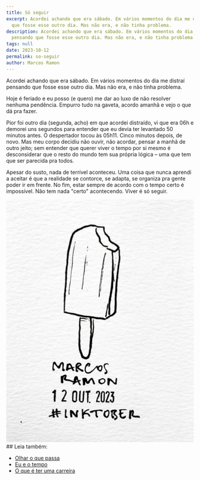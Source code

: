 ```yaml
---
title: Só seguir
excerpt: Acordei achando que era sábado. Em vários momentos do dia me distraí pensando
  que fosse esse outro dia. Mas não era, e não tinha problema.
description: Acordei achando que era sábado. Em vários momentos do dia me distraí
  pensando que fosse esse outro dia. Mas não era, e não tinha problema.
tags: null
date: 2023-10-12
permalink: so-seguir
author: Marcos Ramon
---
```

Acordei achando que era sábado. Em vários momentos do dia me distraí pensando que fosse esse outro dia. Mas não era, e não tinha problema.

Hoje é feriado e eu posso (e quero) me dar ao luxo de não resolver nenhuma pendência. Empurro tudo na gaveta, acordo amanhã e vejo o que dá pra fazer.

Pior foi outro dia (segunda, acho) em que acordei distraído, vi que era 06h e demorei uns segundos para entender que eu devia ter levantado 50 minutos antes. O despertador tocou às 05h11. Cinco minutos depois, de novo. Mas meu corpo decidiu não ouvir, não acordar, pensar a manhã de outro jeito; sem entender que querer viver o tempo por si mesmo é desconsiderar que o resto do mundo tem sua própria lógica – uma que tem que ser parecida pra todos.

Apesar do susto, nada de terrível aconteceu. Uma coisa que nunca aprendi a aceitar é que a realidade se contorce, se adapta, se organiza pra gente poder ir em frente. No fim, estar sempre de acordo com o tempo certo é impossível. Não tem nada "certo" acontecendo. Viver é só seguir.

<img src="/assets/img/Pasted image 20250309214558.png">

<div class="leia-tambem" markdown="1">
## Leia também:

- <a href="/olhar-o-que-passa">Olhar o que passa</a>
- <a href="/eu-e-o-tempo">Eu e o tempo</a>
- <a href="/o-que-e-ter-uma-carreira">O que é ter uma carreira</a>
</div>